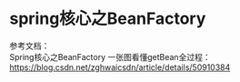# spring核心之BeanFactory
参考文档：  
Spring核心之BeanFactory 一张图看懂getBean全过程：https://blog.csdn.net/zghwaicsdn/article/details/50910384